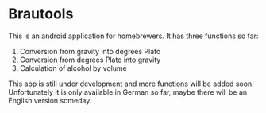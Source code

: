 # Brautools

This is an android application for homebrewers.
It has three functions so far:
1. Conversion from gravity into degrees Plato
2. Conversion from degrees Plato into gravity
3. Calculation of alcohol by volume

This app is still under development and more functions will be added soon. Unfortunately it is only available in German
so far, maybe there will be an English version someday.
